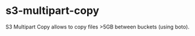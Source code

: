 s3-multipart-copy
=================

S3 Multipart Copy allows to copy files >5GB between buckets (using boto).

